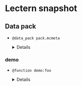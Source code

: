 # Lectern snapshot

## Data pack

- `@data_pack pack.mcmeta`

  <details>

  ```json
  {
    "pack": {
      "pack_format": 7,
      "description": ""
    }
  }
  ```

  </details>

### demo

- `@function demo:foo`

  <details>

  ```mcfunction
  say Hello @a[tag=!registered]
  execute if score #init temp = #wat temp run say Hello @a[tag=hi]
  ```

  </details>
